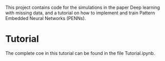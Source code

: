 This project contains code for the simulations in the paper Deep learning with missing data, and a tutorial on how to implement and train Pattern Embedded Neural Networks (PENNs).

# Tutorial

The complete coe in this tutorial can be found in the file Tutorial.ipynb.
